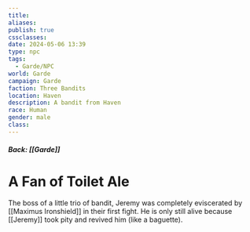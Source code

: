 ```yaml
---
title: 
aliases: 
publish: true
cssclasses: 
date: 2024-05-06 13:39
type: npc
tags:
  - Garde/NPC
world: Garde
campaign: Garde
faction: Three Bandits
location: Haven
description: A bandit from Haven
race: Human
gender: male
class:
---
```

##### Back: [[Garde]]
# A Fan of Toilet Ale

The boss of a little trio of bandit, Jeremy was completely eviscerated by [[Maximus Ironshield]] in their first fight. He is only still alive because [[Jeremy]] took pity and revived him (like a baguette).
